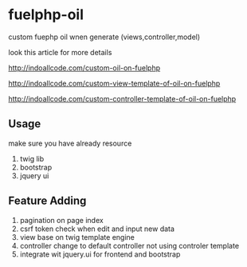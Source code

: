 fuelphp-oil
===========

custom fuephp oil wnen generate (views,controller,model)

look this article for more details

<a href="http://indoallcode.com/custom-oil-on-fuelphp">http://indoallcode.com/custom-oil-on-fuelphp</a>

<a href="http://indoallcode.com/custom-view-template-of-oil-on-fuelphp">http://indoallcode.com/custom-view-template-of-oil-on-fuelphp</a>

<a href="http://indoallcode.com/custom-controller-template-of-oil-on-fuelphp">http://indoallcode.com/custom-controller-template-of-oil-on-fuelphp</a>

Usage
-------
make sure you have already resource 
1) twig lib
2) bootstrap
3) jquery ui


Feature Adding
--------------
1) pagination on page index
2) csrf token check when edit and input new data
3) view base on twig template engine
4) controller change to default controller not using controler template
5) integrate wit jquery.ui for frontend and bootstrap

